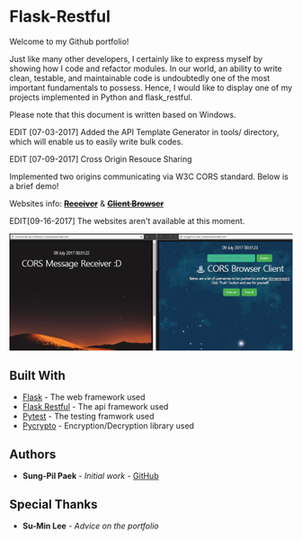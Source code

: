 # Flask-Restful

Welcome to my Github portfolio!

Just like many other developers, I certainly like to express myself by showing how I code and refactor modules. In our world, an ability to write clean, testable, and maintainable code is undoubtedly one of the most important fundamentals to possess. Hence, I would like to display one of my projects implemented in Python and flask_restful.

Please note that this document is written based on Windows.

EDIT [07-03-2017]
Added the API Template Generator in tools/ directory, which will enable us to easily write bulk codes.

EDIT [07-09-2017] Cross Origin Resouce Sharing

Implemented two origins communicating via W3C CORS standard. Below is a brief demo!

Websites info: [~~**Receiver**~~](http://charmander.ap-northeast-2.elasticbeanstalk.com/) & [~~**Client Browser**~~](http://sungpil.us-west-2.elasticbeanstalk.com/)

EDIT[09-16-2017] The websites aren't available at this moment.

![CORS EXAMPLE](https://github.com/sungpilpaek/flask_restful/blob/master/img/cors_example.gif)

## Built With

* [Flask](http://flask.pocoo.org/) - The web framework used
* [Flask Restful](https://flask-restful.readthedocs.io/en/0.3.5/) - The api framework used
* [Pytest](https://docs.pytest.org/en/latest/) - The testing framwork used
* [Pycrypto](https://pypi.python.org/pypi/pycrypto) - Encryption/Decryption library used

## Authors

* **Sung-Pil Paek** - *Initial work* - [GitHub](https://github.com/sungpilpaek)

## Special Thanks

* **Su-Min Lee** - *Advice on the portfolio*